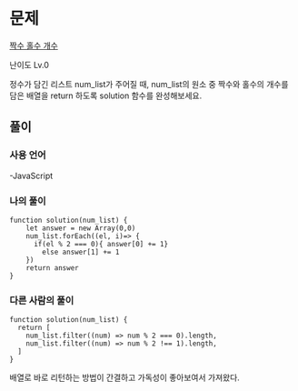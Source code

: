 # 문제

[짝수 홀수 개수](https://school.programmers.co.kr/learn/courses/30/lessons/120824)

난이도 Lv.0

정수가 담긴 리스트 num_list가 주어질 때, num_list의 원소 중 짝수와 홀수의 개수를 담은 배열을 return 하도록 solution 함수를 완성해보세요.

## 풀이

### 사용 언어

-JavaScript

### 나의 풀이

```
function solution(num_list) {
    let answer = new Array(0,0)
    num_list.forEach((el, i)=> {
      if(el % 2 === 0){ answer[0] += 1}
        else answer[1] += 1
    })
    return answer
}
```

### 다른 사람의 풀이

```
function solution(num_list) {
  return [
    num_list.filter((num) => num % 2 === 0).length,
    num_list.filter((num) => num % 2 !== 1).length,
  ]
}

```

배열로 바로 리턴하는 방법이 간결하고 가독성이 좋아보여서 가져왔다.
